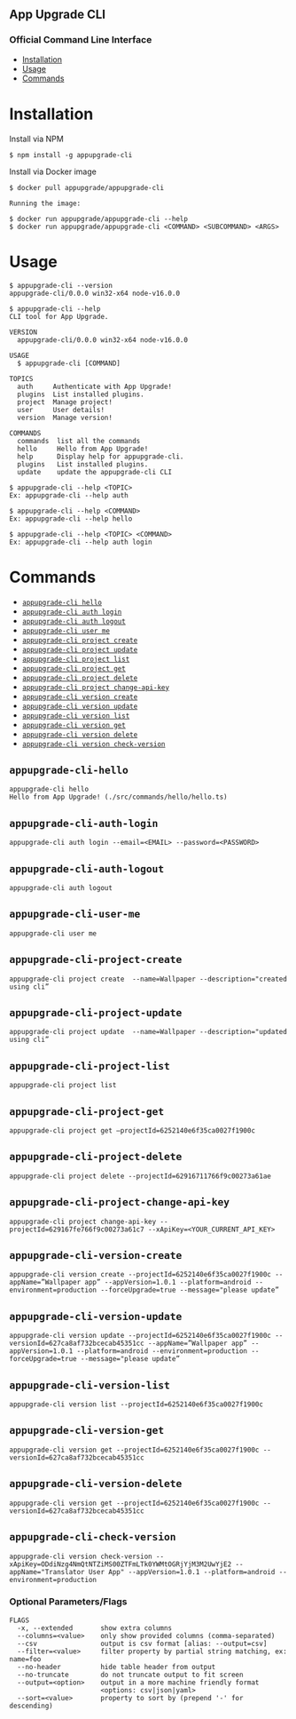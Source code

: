## App Upgrade CLI

### Official Command Line Interface

* [Installation](#installation)
* [Usage](#usage)
* [Commands](#commands)

# Installation
Install via NPM
```sh-session
$ npm install -g appupgrade-cli
```

Install via Docker image
```sh-session
$ docker pull appupgrade/appupgrade-cli
```

```sh-session
Running the image:

$ docker run appupgrade/appupgrade-cli --help
$ docker run appupgrade/appupgrade-cli <COMMAND> <SUBCOMMAND> <ARGS>
```

# Usage
```sh-session
$ appupgrade-cli --version
appupgrade-cli/0.0.0 win32-x64 node-v16.0.0

$ appupgrade-cli --help
CLI tool for App Upgrade.

VERSION
  appupgrade-cli/0.0.0 win32-x64 node-v16.0.0

USAGE
  $ appupgrade-cli [COMMAND]

TOPICS
  auth     Authenticate with App Upgrade!
  plugins  List installed plugins.
  project  Manage project!
  user     User details!
  version  Manage version!

COMMANDS
  commands  list all the commands
  hello     Hello from App Upgrade!
  help      Display help for appupgrade-cli.
  plugins   List installed plugins.
  update    update the appupgrade-cli CLI

$ appupgrade-cli --help <TOPIC>
Ex: appupgrade-cli --help auth

$ appupgrade-cli --help <COMMAND>
Ex: appupgrade-cli --help hello

$ appupgrade-cli --help <TOPIC> <COMMAND>
Ex: appupgrade-cli --help auth login
```

# Commands
* [`appupgrade-cli hello`](#appupgrade-cli-hello)
* [`appupgrade-cli auth login`](#appupgrade-cli-auth-login)
* [`appupgrade-cli auth logout`](#appupgrade-cli-auth-logout)
* [`appupgrade-cli user me`](#appupgrade-cli-user-me)
* [`appupgrade-cli project create`](#appupgrade-cli-project-create)
* [`appupgrade-cli project update`](#appupgrade-cli-project-update)
* [`appupgrade-cli project list`](#appupgrade-cli-project-list)
* [`appupgrade-cli project get`](#appupgrade-cli-project-get)
* [`appupgrade-cli project delete`](#appupgrade-cli-project-delete)
* [`appupgrade-cli project change-api-key`](#appupgrade-cli-project-change-api-key)
* [`appupgrade-cli version create`](#appupgrade-cli-version-create)
* [`appupgrade-cli version update`](#appupgrade-cli-version-update)
* [`appupgrade-cli version list`](#appupgrade-cli-version-list)
* [`appupgrade-cli version get`](#appupgrade-cli-version-get)
* [`appupgrade-cli version delete`](#appupgrade-cli-version-delete)
* [`appupgrade-cli version check-version`](#appupgrade-cli-check-version)

## `appupgrade-cli-hello`
```sh-session
appupgrade-cli hello
Hello from App Upgrade! (./src/commands/hello/hello.ts)
```
## `appupgrade-cli-auth-login`
```sh-session
appupgrade-cli auth login --email=<EMAIL> --password=<PASSWORD>
```
## `appupgrade-cli-auth-logout`
```sh-session
appupgrade-cli auth logout
```
## `appupgrade-cli-user-me`
```sh-session
appupgrade-cli user me
```
## `appupgrade-cli-project-create`
```sh-session
appupgrade-cli project create  --name=Wallpaper --description="created using cli”
```
## `appupgrade-cli-project-update`
```sh-session
appupgrade-cli project update  --name=Wallpaper --description="updated using cli”
```
## `appupgrade-cli-project-list`
```sh-session
appupgrade-cli project list
```
## `appupgrade-cli-project-get`
```sh-session
appupgrade-cli project get —projectId=6252140e6f35ca0027f1900c
```
## `appupgrade-cli-project-delete`
```sh-session
appupgrade-cli project delete --projectId=62916711766f9c00273a61ae
```
## `appupgrade-cli-project-change-api-key`
```sh-session
appupgrade-cli project change-api-key --projectId=629167fe766f9c00273a61c7 --xApiKey=<YOUR_CURRENT_API_KEY>
```
## `appupgrade-cli-version-create`
```sh-session
appupgrade-cli version create --projectId=6252140e6f35ca0027f1900c --appName=”Wallpaper app” --appVersion=1.0.1 --platform=android --environment=production --forceUpgrade=true --message="please update”
```
## `appupgrade-cli-version-update`
```sh-session
appupgrade-cli version update --projectId=6252140e6f35ca0027f1900c --versionId=627ca8af732bcecab45351cc --appName=”Wallpaper app” --appVersion=1.0.1 --platform=android --environment=production --forceUpgrade=true --message="please update”
```
## `appupgrade-cli-version-list`
```sh-session
appupgrade-cli version list --projectId=6252140e6f35ca0027f1900c
```
## `appupgrade-cli-version-get`
```sh-session
appupgrade-cli version get --projectId=6252140e6f35ca0027f1900c --versionId=627ca8af732bcecab45351cc
```
## `appupgrade-cli-version-delete`
```sh-session
appupgrade-cli version get --projectId=6252140e6f35ca0027f1900c --versionId=627ca8af732bcecab45351cc
```
## `appupgrade-cli-check-version`
```sh-session
appupgrade-cli version check-version --xApiKey=ODdiNzg4NmQtNTZiMS00ZTFmLTk0YWMtOGRjYjM3M2UwYjE2 --appName="Translator User App" --appVersion=1.0.1 --platform=android --environment=production
```

### Optional Parameters/Flags
```sh-session
FLAGS
  -x, --extended       show extra columns
  --columns=<value>    only show provided columns (comma-separated)
  --csv                output is csv format [alias: --output=csv]
  --filter=<value>     filter property by partial string matching, ex: name=foo
  --no-header          hide table header from output
  --no-truncate        do not truncate output to fit screen
  --output=<option>    output in a more machine friendly format
                       <options: csv|json|yaml>
  --sort=<value>       property to sort by (prepend '-' for descending)
```
